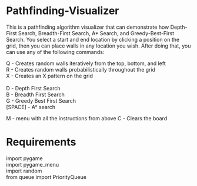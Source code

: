 # Pathfinding-Visualizer

This is a pathfinding algorithm visualizer that can demonstrate how Depth-First Search, Breadth-First Search, A* Search, and Greedy-Best-First Search. You select a start and end location by clicking a position on the grid, then you can place walls in any location you wish. After doing that, you can use any of the following commands:

Q - Creates random walls iteratively from the top, bottom, and left <br />
R - Creates random walls probabilistically throughout the grid <br />
X - Creates an X pattern on the grid <br />
<br />
D - Depth First Search <br />
B - Breadth First Search <br />
G - Greedy Best First Search <br />
[SPACE] - A* search <br />

M - menu with all the instructions from above
C - Clears the board

# Requirements
import pygame <br />
import pygame_menu <br />
import random <br />
from queue import PriorityQueue
